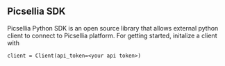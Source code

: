 ## Picsellia SDK

Picsellia Python SDK is an open source library that allows external python client to connect to Picsellia platform.
For getting started, initalize a client with
```
client = Client(api_token=<your api token>)
```